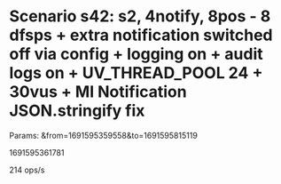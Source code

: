 # Scenario s42: s2, 4notify, 8pos - 8 dfsps + extra notification switched off via config + logging on + audit logs on + UV_THREAD_POOL 24 + 30vus + Ml Notification JSON.stringify fix
Params: &from=1691595359558&to=1691595815119

1691595361781

214 ops/s
